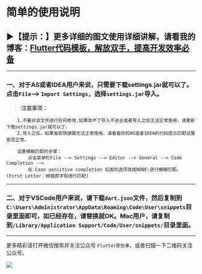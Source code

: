 # 简单的使用说明


## ▶【提示：】更多详细的图文使用详细讲解，请看我的博客：[Flutter代码模板，解放双手，提高开发效率必备](https://www.jianshu.com/p/4184745d6983)

----

### 一、对于AS或者IDEA用户来说，只需要下载settings.jar就可以了。点击`File`--> `Import Settings`，选择`settings.jar`导入。

> **注意事项：**

```
    1.不要对该文件进行任何修改,如果改坏了导入不进去或者导入之后无法正常使用，请重新下载settings.jar就可以了。
    2.导入之后，如果发现快捷键无法正常使用，请看看你的AS或者IDEA的代码提示匹配设置是否正常。
    
    设置模糊匹配的步骤：
        点击菜单栏File --> Settings --> Editor --> General --> Code Completion --> 
        在 Case sensitive completion 后面的选项改成NONE:进行模糊匹配。(First Letter：根据首字母进行匹配)
```
----

### 二、对于VSCode用户来说，请下载`dart.json`文件，然后复制到`C:\Users\Administrator\AppData\Roaming\Code\User\snippets`目录里面即可，如已经存在，请替换就OK。Mac用户，请复制到`/Library/Application Support/Code/User/snippets/`目录里面。


----

更多精彩请打开微信搜索并关注公众号 `Flutter那些事`，或者扫描一下二维码关注公众号。

![](https://github.com/AweiLoveAndroid/Flutter-learning/raw/master/pics/%E5%85%AC%E4%BC%97%E5%8F%B7%E4%BA%8C%E7%BB%B4%E7%A0%81.jpg?raw=true)
